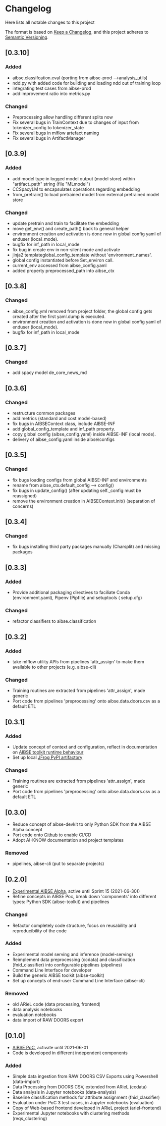 # Changelog

Here lists all notable changes to this project

The format is based on [Keep a Changelog](https://keepachangelog.com/en/1.0.0/), and this project adheres
to [Semantic Versioning](https://semver.org/spec/v2.0.0.html).

## [0.3.10]

### Added

- aibse.classifcation.eval (porting from aibse-prod -->analysis_utils)
- ndd.py with added code for building and loading ndd out of training loop
- integrating test cases from aibse-prod
- add improvement ratio into metrics.py

### Changed

- Preprocessing allow handling different splits now
- Fix several bugs in TrainContext due to changes of input from tokenizer_config to tokenizer_state
- Fix several bugs in mlflow artefact naming
- Fix several bugs in ArtifactManager

## [0.3.9]

### Added

- add model type in logged model output (model store) within "artifact_path" string (file "MLmodel")
- CCSpacyLM to encapsulates operations regarding embedding
- from_pretrain() to load pretrained model from external pretrained model store

### Changed

- update pretrain and train to facilitate the embedding
- move get_env() and create_path() back to general helper
- environment creation and activation is done now in global config yaml of enduser (local_mode).
- bugfix for inf_path in local_mode
- fix bug in create env in non-silent mode and activate
- jinja2 templateglobal_config_template without 'environment_names'.
- global config instantiated before Set_environ call.
- current_env accessed from aibse_config.yaml
- added property preprocessed_path into aibse_ctx

## [0.3.8]

### Changed

- aibse_config.yml removed from project folder, the global config gets created after the first yaml.dump is executed.
- environment creation and activation is done now in global config yaml of enduser (local_mode).
- bugfix for inf_path in local_mode

## [0.3.7]

### Changed

- add spacy model de_core_news_md

## [0.3.6]

### Changed

- restructure common packages
- add metrics (standard and cost model-based)
- fix bugs in AIBSEContext class, include AIBSE-INF
- add global_config_template and inf_path property.
- copy global config (aibse_config.yaml) inside AIBSE-INF (local mode).
- delivery of aibse_config.yaml inside aibse\configs

## [0.3.5]

### Changed

- fix bugs loading configs from global AIBSE-INF and environments
- rename from aibse_ctx.default_config --> config()
- fix bugs in update_config() (after updating self._config must be reassigned)
- remove the environment creation in AIBSEContext.init() (separation of concerns)

## [0.3.4]

### Changed

- fix bugs installing third party packages manually (Charsplit) and missing packages

## [0.3.3]

### Added

- Provide additional packaging directives to faciliate Conda (environment.yaml), Pipenv (Pipfile) and setuptools (
  setup.cfg)

### Changed

- refactor classifiers to aibse.classification

## [0.3.2]

### Added

- take mlflow utility APIs from pipelines 'attr_assign' to make them available to other projects (e.g. aibse-cli)

### Changed

- Training routines are extracted from pipelines 'attr_assign', made generic
- Port code from pipelines 'preprocessing' onto aibse.data.doors.csv as a default ETL

## [0.3.1]

### Added

- Update concept of context and configuration, reflect in documentation
  on [AIBSE toolkit runtime behaviour](https://inside-docupedia.bosch.com/confluence/display/TOP98/%282.6.2%29+Runtime+View+-+AIBSE+Toolkit)
- Set up
  local [JFrog PyPI artifactory](https://artifactory.boschdevcloud.com/ui/repos/tree/General/gs-pj-top98-ai-know-pypi-aibse-local)

### Changed

- Training routines are extracted from pipelines 'attr_assign', made generic
- Port code from pipelines 'preprocessing' onto aibse.data.doors.csv as a default ETL

## [0.3.0]

- Reduce concept of aibse-devkit to only Python SDK from the AIBSE Alpha concept
- Port code onto [Github](https://github.boschdevcloud.com/GS-PJ-TOP98-AI-KNOW/aibse-devkit.git) to enable CI/CD
- Adopt AI-KNOW documentation and project templates

### Removed

- pipelines, aibse-cli (put to separate projects)

## [0.2.0]

- [Experimental AIBSE Alpha](https://sourcecode.socialcoding.bosch.com/scm/top98/aibse-prod.git), active until Sprint
  15 (2021-06-30))
- Refine concepts in AIBSE Poc, break down 'components' into different types: Python SDK (aibse-toolkit) and pipelines

### Changed

- Refactor completely code structure, focus on reusability and reproducibility of the code

### Added

- Experimental model serving and inference (model-serving)
- Reimplement data preprocessing (ccdata) and classification (fnid_classifier) into configurable pipelines (pipelines)
- Command Line Interface for developer
- Build the generic AIBSE toolkit (aibse-toolkit)
- Set up concepts of end-user Command Line Interface (aibse-cli)

### Removed

- old ARieL code (data processing, frontend)
- data analysis notebooks
- evaluation notebooks
- data import of RAW DOORS export

## [0.1.0]

- [AIBSE PoC](https://sourcecode.socialcoding.bosch.com/scm/top98/aibse.git), activate until 2021-06-01
- Code is developed in different independent components

### Added

- Simple data ingestion from RAW DOORS CSV Exports using Powershell (data-import)
- Data Processing from DOORS CSV, extended from ARieL (ccdata)
- Data analysis in Jupyter notebooks (data-analysis)
- Baseline classification methods for attribute assignment (fnid_classifier)
- Evaluation under PoC 3 test cases, in Jupyter notebooks (evaluation)
- Copy of Web-based frontend developed in ARieL project (ariel-frontend)
- Experimental Jupyter notebooks with clustering methods (reqs_clustering)
